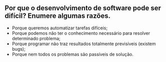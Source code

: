 ## Por que o desenvolvimento de software pode ser difícil? Enumere algumas razões.

- Porque queremos automatizar tarefas difíceis;
- Porque podemos não ter o conhecimento necessário para resolver determinado problema;
- Porque programar não traz resultados totalmente previsíveis (existem bugs);
- Porque nem todos os problemas são passíveis de solução.
